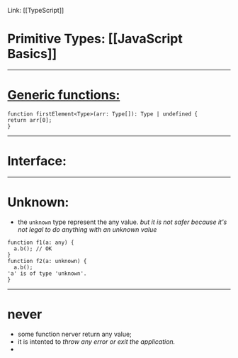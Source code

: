 Link: [[TypeScript]]

# Primitive Types: [[JavaScript Basics]]

---
# [Generic functions:](https://www.typescriptlang.org/docs/handbook/2/functions.html#generic-functions)
```
function firstElement<Type>(arr: Type[]): Type | undefined {
return arr[0];
}
```
---
# Interface: 
---
# Unknown:
- the `unknown` type represent the any value. *but it is not safer because it's not legal to do anything with an unknown value*
```
function f1(a: any) {
  a.b(); // OK
}
function f2(a: unknown) {
  a.b();
'a' is of type 'unknown'.
}
```
---
# **never**
- some function nerver return any value;
- it is intented to *throw any error or exit the application.*
- 